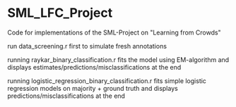 # SML_LFC_Project
Code for implementations of the SML-Project on "Learning from Crowds"

run data_screening.r first to simulate fresh annotations

running raykar_binary_classification.r fits the model using EM-algorithm and displays estimates/predictions/misclassifications at the end

running logistic_regression_binary_classification.r fits simple logistic regression models on majority + ground truth and displays predictions/misclassifications at the end
